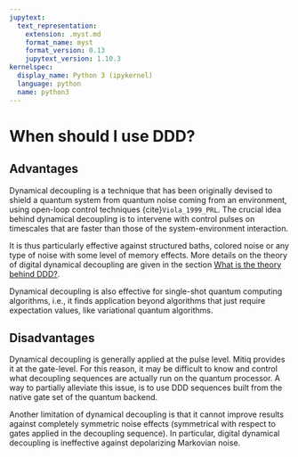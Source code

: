 ```yaml
---
jupytext:
  text_representation:
    extension: .myst.md
    format_name: myst
    format_version: 0.13
    jupytext_version: 1.10.3
kernelspec:
  display_name: Python 3 (ipykernel)
  language: python
  name: python3
---
```


# When should I use DDD?

## Advantages

Dynamical decoupling is a technique that has been originally devised to shield a quantum system from quantum noise coming from an environment, using open-loop control techniques {cite}`Viola_1999_PRL`. The crucial idea behind dynamical decoupling is to intervene with control pulses on timescales that are faster than those of the system-environment interaction.

It is thus particularly effective against structured baths, colored noise or any type of noise with some level of memory effects. More details on the theory of digital dynamical decoupling are given in the section [What is the theory behind DDD?](ddd-5-theory.myst.md).

Dynamical decoupling is also effective for single-shot quantum computing algorithms, i.e., it finds application beyond algorithms that just require expectation values, like variational quantum algorithms.




## Disadvantages

Dynamical decoupling is generally applied at the pulse level. Mitiq provides it at the gate-level. For this reason, it may be difficult to know and control what decoupling sequences are actually run on the quantum processor. A way to partially alleviate this issue, is to use DDD sequences built from the native gate set of the quantum backend.

Another limitation of dynamical decoupling is that it cannot improve results against completely symmetric noise effects (symmetrical with respect to gates applied in the decoupling sequence). In particular, digital dynamical decoupling is ineffective against depolarizing Markovian noise.
